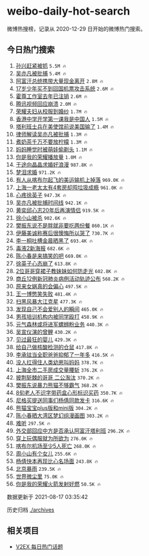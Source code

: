 # weibo-daily-hot-search

微博热搜榜，记录从 2020-12-29 日开始的微博热门搜索。

## 今日热门搜索

<!-- BEGIN -->

1. [孙兴赶紧被抓](https://s.weibo.com/weibo?q=%E5%AD%99%E5%85%B4%E8%B5%B6%E7%B4%A7%E8%A2%AB%E6%8A%93&Refer=top) `5.5M 🔥`
1. [吴亦凡被批捕](https://s.weibo.com/weibo?q=%23%E5%90%B4%E4%BA%A6%E5%87%A1%E8%A2%AB%E6%89%B9%E6%8D%95%23&Refer=top) `5.4M 🔥`
1. [阿富汗总统携带大量现金离开](https://s.weibo.com/weibo?q=%23%E9%98%BF%E5%AF%8C%E6%B1%97%E6%80%BB%E7%BB%9F%E6%90%BA%E5%B8%A6%E5%A4%A7%E9%87%8F%E7%8E%B0%E9%87%91%E7%A6%BB%E5%BC%80%23&Refer=top) `2.8M 🔥`
1. [17岁少年买不到回国机票攻击系统](https://s.weibo.com/weibo?q=%2317%E5%B2%81%E5%B0%91%E5%B9%B4%E4%B9%B0%E4%B8%8D%E5%88%B0%E5%9B%9E%E5%9B%BD%E6%9C%BA%E7%A5%A8%E6%94%BB%E5%87%BB%E7%B3%BB%E7%BB%9F%23&Refer=top) `2.6M 🔥`
1. [霍尊工作室去年已注销](https://s.weibo.com/weibo?q=%23%E9%9C%8D%E5%B0%8A%E5%B7%A5%E4%BD%9C%E5%AE%A4%E5%8E%BB%E5%B9%B4%E5%B7%B2%E6%B3%A8%E9%94%80%23&Refer=top) `2.6M 🔥`
1. [腾讯视频回应崩溃](https://s.weibo.com/weibo?q=%23%E8%85%BE%E8%AE%AF%E8%A7%86%E9%A2%91%E5%9B%9E%E5%BA%94%E5%B4%A9%E6%BA%83%23&Refer=top) `2.0M 🔥`
1. [荣耀夫妇从校服到婚纱](https://s.weibo.com/weibo?q=%23%E8%8D%A3%E8%80%80%E5%A4%AB%E5%A6%87%E4%BB%8E%E6%A0%A1%E6%9C%8D%E5%88%B0%E5%A9%9A%E7%BA%B1%23&Refer=top) `1.7M 🔥`
1. [香港中学开学第一课我是中国人](https://s.weibo.com/weibo?q=%23%E9%A6%99%E6%B8%AF%E4%B8%AD%E5%AD%A6%E5%BC%80%E5%AD%A6%E7%AC%AC%E4%B8%80%E8%AF%BE%E6%88%91%E6%98%AF%E4%B8%AD%E5%9B%BD%E4%BA%BA%23&Refer=top) `1.5M 🔥`
1. [塔利班士兵在美使馆前说美国输了](https://s.weibo.com/weibo?q=%23%E5%A1%94%E5%88%A9%E7%8F%AD%E5%A3%AB%E5%85%B5%E5%9C%A8%E7%BE%8E%E4%BD%BF%E9%A6%86%E5%89%8D%E8%AF%B4%E7%BE%8E%E5%9B%BD%E8%BE%93%E4%BA%86%23&Refer=top) `1.4M 🔥`
1. [律师解读吴亦凡被批捕](https://s.weibo.com/weibo?q=%23%E5%BE%8B%E5%B8%88%E8%A7%A3%E8%AF%BB%E5%90%B4%E4%BA%A6%E5%87%A1%E8%A2%AB%E6%89%B9%E6%8D%95%23&Refer=top) `1.3M 🔥`
1. [煮奶茶千万不要放柠檬](https://s.weibo.com/weibo?q=%23%E7%85%AE%E5%A5%B6%E8%8C%B6%E5%8D%83%E4%B8%87%E4%B8%8D%E8%A6%81%E6%94%BE%E6%9F%A0%E6%AA%AC%23&Refer=top) `1.3M 🔥`
1. [妈妈睡觉时被萌娃偷剃头](https://s.weibo.com/weibo?q=%23%E5%A6%88%E5%A6%88%E7%9D%A1%E8%A7%89%E6%97%B6%E8%A2%AB%E8%90%8C%E5%A8%83%E5%81%B7%E5%89%83%E5%A4%B4%23&Refer=top) `1.1M 🔥`
1. [你是我的荣耀播放量](https://s.weibo.com/weibo?q=%E4%BD%A0%E6%98%AF%E6%88%91%E7%9A%84%E8%8D%A3%E8%80%80%E6%92%AD%E6%94%BE%E9%87%8F&Refer=top) `1.0M 🔥`
1. [于途向晶晶求婚好浪漫](https://s.weibo.com/weibo?q=%23%E4%BA%8E%E9%80%94%E5%90%91%E6%99%B6%E6%99%B6%E6%B1%82%E5%A9%9A%E5%A5%BD%E6%B5%AA%E6%BC%AB%23&Refer=top) `987.8K 🔥`
1. [梦泪求婚](https://s.weibo.com/weibo?q=%23%E6%A2%A6%E6%B3%AA%E6%B1%82%E5%A9%9A%23&Refer=top) `971.2K 🔥`
1. [有人从喀布尔起飞的美运输机上掉落](https://s.weibo.com/weibo?q=%E6%9C%89%E4%BA%BA%E4%BB%8E%E5%96%80%E5%B8%83%E5%B0%94%E8%B5%B7%E9%A3%9E%E7%9A%84%E7%BE%8E%E8%BF%90%E8%BE%93%E6%9C%BA%E4%B8%8A%E6%8E%89%E8%90%BD&Refer=top) `969.0K 🔥`
1. [上海一老太太有4套房却囤垃圾成瘾](https://s.weibo.com/weibo?q=%23%E4%B8%8A%E6%B5%B7%E4%B8%80%E8%80%81%E5%A4%AA%E5%A4%AA%E6%9C%894%E5%A5%97%E6%88%BF%E5%8D%B4%E5%9B%A4%E5%9E%83%E5%9C%BE%E6%88%90%E7%98%BE%23&Refer=top) `961.0K 🔥`
1. [心疼徐英子](https://s.weibo.com/weibo?q=%23%E5%BF%83%E7%96%BC%E5%BE%90%E8%8B%B1%E5%AD%90%23&Refer=top) `947.3K 🔥`
1. [吴亦凡被批捕时间线](https://s.weibo.com/weibo?q=%23%E5%90%B4%E4%BA%A6%E5%87%A1%E8%A2%AB%E6%89%B9%E6%8D%95%E6%97%B6%E9%97%B4%E7%BA%BF%23&Refer=top) `942.1K 🔥`
1. [黄奕邱心志20年后再演情侣](https://s.weibo.com/weibo?q=%23%E9%BB%84%E5%A5%95%E9%82%B1%E5%BF%83%E5%BF%9720%E5%B9%B4%E5%90%8E%E5%86%8D%E6%BC%94%E6%83%85%E4%BE%A3%23&Refer=top) `919.5K 🔥`
1. [徐小山被杀](https://s.weibo.com/weibo?q=%E5%BE%90%E5%B0%8F%E5%B1%B1%E8%A2%AB%E6%9D%80&Refer=top) `902.6K 🔥`
1. [樊振东说不是胖就非要吃两份餐](https://s.weibo.com/weibo?q=%23%E6%A8%8A%E6%8C%AF%E4%B8%9C%E8%AF%B4%E4%B8%8D%E6%98%AF%E8%83%96%E5%B0%B1%E9%9D%9E%E8%A6%81%E5%90%83%E4%B8%A4%E4%BB%BD%E9%A4%90%23&Refer=top) `860.1K 🔥`
1. [伊藤美诚称赛后很懊悔所以哭了](https://s.weibo.com/weibo?q=%23%E4%BC%8A%E8%97%A4%E7%BE%8E%E8%AF%9A%E7%A7%B0%E8%B5%9B%E5%90%8E%E5%BE%88%E6%87%8A%E6%82%94%E6%89%80%E4%BB%A5%E5%93%AD%E4%BA%86%23&Refer=top) `730.7K 🔥`
1. [李一桐吐槽金晨晒黑了](https://s.weibo.com/weibo?q=%23%E6%9D%8E%E4%B8%80%E6%A1%90%E5%90%90%E6%A7%BD%E9%87%91%E6%99%A8%E6%99%92%E9%BB%91%E4%BA%86%23&Refer=top) `693.4K 🔥`
1. [毒液2新海报](https://s.weibo.com/weibo?q=%E6%AF%92%E6%B6%B22%E6%96%B0%E6%B5%B7%E6%8A%A5&Refer=top) `682.6K 🔥`
1. [陈小春是来搞笑的吧](https://s.weibo.com/weibo?q=%23%E9%99%88%E5%B0%8F%E6%98%A5%E6%98%AF%E6%9D%A5%E6%90%9E%E7%AC%91%E7%9A%84%E5%90%A7%23&Refer=top) `669.0K 🔥`
1. [徐英子心态崩了](https://s.weibo.com/weibo?q=%23%E5%BE%90%E8%8B%B1%E5%AD%90%E5%BF%83%E6%80%81%E5%B4%A9%E4%BA%86%23&Refer=top) `613.8K 🔥`
1. [2位哥哥穿裙子教妹妹如何防走光](https://s.weibo.com/weibo?q=%232%E4%BD%8D%E5%93%A5%E5%93%A5%E7%A9%BF%E8%A3%99%E5%AD%90%E6%95%99%E5%A6%B9%E5%A6%B9%E5%A6%82%E4%BD%95%E9%98%B2%E8%B5%B0%E5%85%89%23&Refer=top) `602.8K 🔥`
1. [商丘12例新冠肺炎病例活动轨迹公布](https://s.weibo.com/weibo?q=%23%E5%95%86%E4%B8%9812%E4%BE%8B%E6%96%B0%E5%86%A0%E8%82%BA%E7%82%8E%E7%97%85%E4%BE%8B%E6%B4%BB%E5%8A%A8%E8%BD%A8%E8%BF%B9%E5%85%AC%E5%B8%83%23&Refer=top) `568.2K 🔥`
1. [原来女娲真的会偏心](https://s.weibo.com/weibo?q=%23%E5%8E%9F%E6%9D%A5%E5%A5%B3%E5%A8%B2%E7%9C%9F%E7%9A%84%E4%BC%9A%E5%81%8F%E5%BF%83%23&Refer=top) `497.5K 🔥`
1. [王一博憋笑失败](https://s.weibo.com/weibo?q=%23%E7%8E%8B%E4%B8%80%E5%8D%9A%E6%86%8B%E7%AC%91%E5%A4%B1%E8%B4%A5%23&Refer=top) `481.4K 🔥`
1. [扫黑风暴大江克星](https://s.weibo.com/weibo?q=%23%E6%89%AB%E9%BB%91%E9%A3%8E%E6%9A%B4%E5%A4%A7%E6%B1%9F%E5%85%8B%E6%98%9F%23&Refer=top) `477.3K 🔥`
1. [发现自己不会爱别人的瞬间](https://s.weibo.com/weibo?q=%23%E5%8F%91%E7%8E%B0%E8%87%AA%E5%B7%B1%E4%B8%8D%E4%BC%9A%E7%88%B1%E5%88%AB%E4%BA%BA%E7%9A%84%E7%9E%AC%E9%97%B4%23&Refer=top) `465.0K 🔥`
1. [男孩培训机构内被同学殴打](https://s.weibo.com/weibo?q=%E7%94%B7%E5%AD%A9%E5%9F%B9%E8%AE%AD%E6%9C%BA%E6%9E%84%E5%86%85%E8%A2%AB%E5%90%8C%E5%AD%A6%E6%AE%B4%E6%89%93&Refer=top) `458.9K 🔥`
1. [元气森林或将进军螺蛳粉业务](https://s.weibo.com/weibo?q=%23%E5%85%83%E6%B0%94%E6%A3%AE%E6%9E%97%E6%88%96%E5%B0%86%E8%BF%9B%E5%86%9B%E8%9E%BA%E8%9B%B3%E7%B2%89%E4%B8%9A%E5%8A%A1%23&Refer=top) `440.3K 🔥`
1. [吴宣仪演的曾鲤](https://s.weibo.com/weibo?q=%23%E5%90%B4%E5%AE%A3%E4%BB%AA%E6%BC%94%E7%9A%84%E6%9B%BE%E9%B2%A4%23&Refer=top) `430.2K 🔥`
1. [见过最狂的婴儿](https://s.weibo.com/weibo?q=%23%E8%A7%81%E8%BF%87%E6%9C%80%E7%8B%82%E7%9A%84%E5%A9%B4%E5%84%BF%23&Refer=top) `429.3K 🔥`
1. [给自己做核酸检测的仓鼠](https://s.weibo.com/weibo?q=%23%E7%BB%99%E8%87%AA%E5%B7%B1%E5%81%9A%E6%A0%B8%E9%85%B8%E6%A3%80%E6%B5%8B%E7%9A%84%E4%BB%93%E9%BC%A0%23&Refer=top) `417.8K 🔥`
1. [李承铉当全职爸爸抑郁了一年多](https://s.weibo.com/weibo?q=%23%E6%9D%8E%E6%89%BF%E9%93%89%E5%BD%93%E5%85%A8%E8%81%8C%E7%88%B8%E7%88%B8%E6%8A%91%E9%83%81%E4%BA%86%E4%B8%80%E5%B9%B4%E5%A4%9A%23&Refer=top) `416.5K 🔥`
1. [没人扛得住人类幼崽叫妈妈](https://s.weibo.com/weibo?q=%23%E6%B2%A1%E4%BA%BA%E6%89%9B%E5%BE%97%E4%BD%8F%E4%BA%BA%E7%B1%BB%E5%B9%BC%E5%B4%BD%E5%8F%AB%E5%A6%88%E5%A6%88%23&Refer=top) `378.7K 🔥`
1. [上海全市二手房成交量腰斩](https://s.weibo.com/weibo?q=%23%E4%B8%8A%E6%B5%B7%E5%85%A8%E5%B8%82%E4%BA%8C%E6%89%8B%E6%88%BF%E6%88%90%E4%BA%A4%E9%87%8F%E8%85%B0%E6%96%A9%23&Refer=top) `376.2K 🔥`
1. [披荆斩棘的哥哥 二公淘汰](https://s.weibo.com/weibo?q=%E6%8A%AB%E8%8D%86%E6%96%A9%E6%A3%98%E7%9A%84%E5%93%A5%E5%93%A5%20%E4%BA%8C%E5%85%AC%E6%B7%98%E6%B1%B0&Refer=top) `370.2K 🔥`
1. [樊振东说暴力熊猫不够霸气](https://s.weibo.com/weibo?q=%23%E6%A8%8A%E6%8C%AF%E4%B8%9C%E8%AF%B4%E6%9A%B4%E5%8A%9B%E7%86%8A%E7%8C%AB%E4%B8%8D%E5%A4%9F%E9%9C%B8%E6%B0%94%23&Refer=top) `368.2K 🔥`
1. [8旬老人不识字带药盒心形标识买药](https://s.weibo.com/weibo?q=%238%E6%97%AC%E8%80%81%E4%BA%BA%E4%B8%8D%E8%AF%86%E5%AD%97%E5%B8%A6%E8%8D%AF%E7%9B%92%E5%BF%83%E5%BD%A2%E6%A0%87%E8%AF%86%E4%B9%B0%E8%8D%AF%23&Refer=top) `350.7K 🔥`
1. [尼格买提送同事们杨倩同款发卡](https://s.weibo.com/weibo?q=%23%E5%B0%BC%E6%A0%BC%E4%B9%B0%E6%8F%90%E9%80%81%E5%90%8C%E4%BA%8B%E4%BB%AC%E6%9D%A8%E5%80%A9%E5%90%8C%E6%AC%BE%E5%8F%91%E5%8D%A1%23&Refer=top) `316.6K 🔥`
1. [熊猫宝宝plus版和mini版](https://s.weibo.com/weibo?q=%E7%86%8A%E7%8C%AB%E5%AE%9D%E5%AE%9Dplus%E7%89%88%E5%92%8Cmini%E7%89%88&Refer=top) `304.2K 🔥`
1. [陈小春晒大湾区梦幻组漫画图](https://s.weibo.com/weibo?q=%23%E9%99%88%E5%B0%8F%E6%98%A5%E6%99%92%E5%A4%A7%E6%B9%BE%E5%8C%BA%E6%A2%A6%E5%B9%BB%E7%BB%84%E6%BC%AB%E7%94%BB%E5%9B%BE%23&Refer=top) `303.2K 🔥`
1. [难听](https://s.weibo.com/weibo?q=%E9%9A%BE%E5%90%AC&Refer=top) `297.5K 🔥`
1. [外交部回应中方是否承认阿富汗塔利班](https://s.weibo.com/weibo?q=%23%E5%A4%96%E4%BA%A4%E9%83%A8%E5%9B%9E%E5%BA%94%E4%B8%AD%E6%96%B9%E6%98%AF%E5%90%A6%E6%89%BF%E8%AE%A4%E9%98%BF%E5%AF%8C%E6%B1%97%E5%A1%94%E5%88%A9%E7%8F%AD%23&Refer=top) `296.2K 🔥`
1. [穿上玩偶服就为所欲为](https://s.weibo.com/weibo?q=%23%E7%A9%BF%E4%B8%8A%E7%8E%A9%E5%81%B6%E6%9C%8D%E5%B0%B1%E4%B8%BA%E6%89%80%E6%AC%B2%E4%B8%BA%23&Refer=top) `276.0K 🔥`
1. [喀布尔机场至少5人死亡](https://s.weibo.com/weibo?q=%23%E5%96%80%E5%B8%83%E5%B0%94%E6%9C%BA%E5%9C%BA%E8%87%B3%E5%B0%915%E4%BA%BA%E6%AD%BB%E4%BA%A1%23&Refer=top) `268.0K 🔥`
1. [周小山有个女儿](https://s.weibo.com/weibo?q=%23%E5%91%A8%E5%B0%8F%E5%B1%B1%E6%9C%89%E4%B8%AA%E5%A5%B3%E5%84%BF%23&Refer=top) `255.6K 🔥`
1. [杨倩快本再现比心名场面](https://s.weibo.com/weibo?q=%23%E6%9D%A8%E5%80%A9%E5%BF%AB%E6%9C%AC%E5%86%8D%E7%8E%B0%E6%AF%94%E5%BF%83%E5%90%8D%E5%9C%BA%E9%9D%A2%23&Refer=top) `243.8K 🔥`
1. [北京暴雨](https://s.weibo.com/weibo?q=%23%E5%8C%97%E4%BA%AC%E6%9A%B4%E9%9B%A8%23&Refer=top) `239.5K 🔥`
1. [世界微尘里](https://s.weibo.com/weibo?q=%E4%B8%96%E7%95%8C%E5%BE%AE%E5%B0%98%E9%87%8C&Refer=top) `75.0K 🔥`
1. [你是我的荣耀火箭发射好燃](https://s.weibo.com/weibo?q=%23%E4%BD%A0%E6%98%AF%E6%88%91%E7%9A%84%E8%8D%A3%E8%80%80%E7%81%AB%E7%AE%AD%E5%8F%91%E5%B0%84%E5%A5%BD%E7%87%83%23&Refer=top) `50.5K 🔥`

数据更新于 2021-08-17 03:35:42

<!-- END -->

历史归档 [./archives](./archives)

## 相关项目

- [V2EX 每日热门话题](https://github.com/boojack/v2ex-daily-hot-topic)
